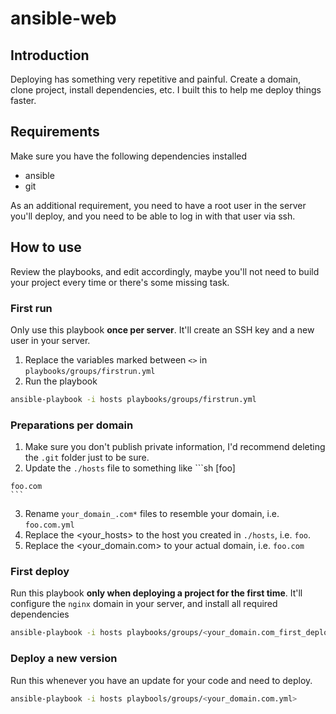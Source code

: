 # ansible-web

## Introduction
Deploying has something very repetitive and painful. Create a domain, clone project, install
dependencies, etc. I built this to help me deploy things faster.

## Requirements
Make sure you have the following dependencies installed

- ansible
- git

As an additional requirement, you need to have a root user in the server you'll deploy, and you
need to be able to log in with that user via ssh.

## How to use
Review the playbooks, and edit accordingly, maybe you'll not need to build your project every time
or there's some missing task.

### First run
Only use this playbook **once per server**. It'll create an SSH key and a new user in your server.

1. Replace the variables marked between `<>` in `playbooks/groups/firstrun.yml`
2. Run the playbook
  ```sh
  ansible-playbook -i hosts playbooks/groups/firstrun.yml
  ```

  ### Preparations per domain
  1. Make sure you don't publish private information, I'd recommend deleting the `.git` folder just
  to be sure.
  2. Update the `./hosts` file to something like
    ```sh
    [foo]

    foo.com
    ```
  3. Rename `your_domain_.com*` files to resemble your domain, i.e. `foo.com.yml`
  4. Replace the <your_hosts> to the host you created in `./hosts`, i.e. `foo`.
  5. Replace the <your_domain.com> to your actual domain, i.e. `foo.com`

### First deploy
Run this playbook **only when deploying a project for the first time**. It'll configure the
`nginx` domain in your server, and install all required dependencies

```sh
ansible-playbook -i hosts playbooks/groups/<your_domain.com_first_deploy.yml>
```

### Deploy a new version
Run this whenever you have an update for your code and need to deploy.

```sh
ansible-playbook -i hosts playbools/groups/<your_domain.com.yml>
```
